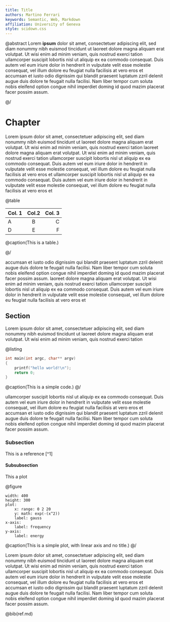 ```yaml
---
title: Title
authors: Martino Ferrari
keywords: Semantic, Web, Markdown
affiliation: University of Geneva
style: scidown.css
---
```

@abstract
Lorem **ipsum**
dolor sit amet, consectetuer adipiscing elit, sed diam nonummy nibh euismod tincidunt ut
laoreet dolore magna aliquam erat volutpat. Ut wisi enim ad minim veniam, quis nostrud exerci tation
ullamcorper suscipit lobortis nisl ut aliquip ex ea commodo consequat. Duis autem vel eum iriure dolor in hendrerit in
vulputate velit esse molestie consequat, vel illum dolore eu feugiat nulla facilisis at vero eros et
accumsan et iusto odio dignissim qui blandit praesent luptatum zzril delenit augue duis dolore te feugait nulla facilisi.
Nam liber tempor cum soluta nobis eleifend option congue nihil imperdiet doming id quod mazim placerat facer possim assum.

@/

# Chapter

Lorem ipsum
dolor sit amet, consectetuer adipiscing elit, sed diam nonummy nibh euismod tincidunt ut
laoreet dolore magna aliquam erat volutpat. Ut wisi enim ad minim veniam, quis nostrud exerci tation
laoreet dolore magna aliquam erat volutpat. Ut wisi enim ad minim veniam, quis nostrud exerci tation
ullamcorper suscipit lobortis nisl ut aliquip ex ea commodo consequat. Duis autem vel eum iriure dolor in hendrerit in
vulputate velit esse molestie consequat, vel illum dolore eu feugiat nulla facilisis at vero eros et
ullamcorper suscipit lobortis nisl ut aliquip ex ea commodo consequat. Duis autem vel eum iriure dolor in hendrerit in
vulputate velit esse molestie consequat, vel illum dolore eu feugiat nulla facilisis at vero eros et

@table

| Col. 1 | Col.2 | Col. 3|
| :----- | :----:| -----:|
| A      | B     | C     |
| D      | E     | F     |

@caption(This is a table.)

@/

accumsan et iusto odio dignissim qui blandit praesent luptatum zzril delenit augue duis dolore te feugait nulla facilisi.
Nam liber tempor cum soluta nobis eleifend option congue nihil imperdiet doming id quod mazim placerat facer possim assum.
laoreet dolore magna aliquam erat volutpat. Ut wisi enim ad minim veniam, quis nostrud exerci tation
ullamcorper suscipit lobortis nisl ut aliquip ex ea commodo consequat. Duis autem vel eum iriure dolor in hendrerit in
vulputate velit esse molestie consequat, vel illum dolore eu feugiat nulla facilisis at vero eros et

## Section
Lorem ipsum
dolor sit amet, consectetuer adipiscing elit, sed diam nonummy nibh euismod tincidunt ut
laoreet dolore magna aliquam erat volutpat. Ut wisi enim ad minim veniam, quis nostrud exerci tation

@listing
```c
int main(int argc, char** argv)
{
	printf("hello world!\n");
	return 0;
}
```
@caption(This is a simple code.)
@/

ullamcorper suscipit lobortis nisl ut aliquip ex ea commodo consequat. Duis autem vel eum iriure dolor in hendrerit in
vulputate velit esse molestie consequat, vel illum dolore eu feugiat nulla facilisis at vero eros et
accumsan et iusto odio dignissim qui blandit praesent luptatum zzril delenit augue duis dolore te feugait nulla facilisi.
Nam liber tempor cum soluta nobis eleifend option congue nihil imperdiet doming id quod mazim placerat facer possim assum.


### Subsection
This is a reference [^1]


#### Subsubsection

This a plot

@figure
```charter
width: 400
height: 300
plot:
	x: range: 0 2 20
	y: math: exp(-(x^2))
	label: gauss
x-axis:
	label: frequency
y-axis:
	label: energy
```

@caption(This is a simple plot, with linear axis and no title.)
@/

Lorem ipsum
dolor sit amet, consectetuer adipiscing elit, sed diam nonummy nibh euismod tincidunt ut
laoreet dolore magna aliquam erat volutpat. Ut wisi enim ad minim veniam, quis nostrud exerci tation
ullamcorper suscipit lobortis nisl ut aliquip ex ea commodo consequat. Duis autem vel eum iriure dolor in hendrerit in
vulputate velit esse molestie consequat, vel illum dolore eu feugiat nulla facilisis at vero eros et
accumsan et iusto odio dignissim qui blandit praesent luptatum zzril delenit augue duis dolore te feugait nulla facilisi.
Nam liber tempor cum soluta nobis eleifend option congue nihil imperdiet doming id quod mazim placerat facer possim assum.

@bib(ref.md)
